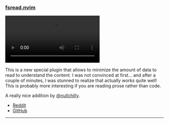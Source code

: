 <h3 id="new-fsread.nvim">
    <a href="#new-fsread.nvim">
        <span class="icon-text">
            <span class="icon">
                <i class="fa-solid fa-book"></i>
            </span>
            <span>fsread.nvim</span>
        </span>
    </a>
</h3>

<video controls>
  <source
    src="https://user-images.githubusercontent.com/56817415/203623326-b12af198-e1ec-49d2-a170-c314241a8864.mp4"
  >
</video>

This is a new special plugin that allows to minimize the amount of data to read to understand the content. I was not
convinced at first… and after a couple of minutes, I was stunned to realize that actually works quite well! This is
probably more interesting if you are reading prose rather than code.

A really nice addition by [@nullchilly](https://github.com/nullchilly).

- [Reddit](https://www.reddit.com/r/neovim/comments/z2x1t7/fsreadnvim_flow_state_reading_in_neovim/)
- [GitHub](https://github.com/nullchilly/fsread.nvim)

---

